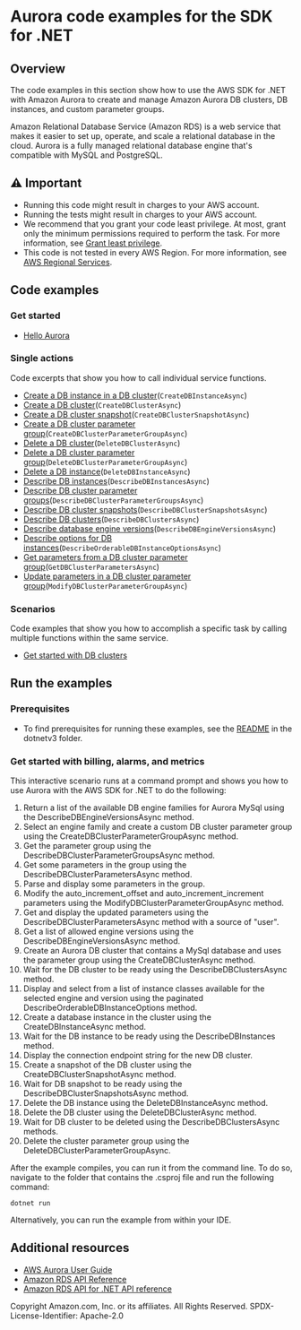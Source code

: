 # Aurora code examples for the SDK for .NET

## Overview
The code examples in this section show how to use the AWS SDK for .NET with Amazon Aurora
to create and manage Amazon Aurora DB clusters, DB instances, and custom parameter groups.

Amazon Relational Database Service (Amazon RDS) is a web service that makes it easier
to set up, operate, and scale a relational database in the cloud. Aurora is a fully
managed relational database engine that's compatible with MySQL and PostgreSQL.

## ⚠️ Important
* Running this code might result in charges to your AWS account.
* Running the tests might result in charges to your AWS account.
* We recommend that you grant your code least privilege. At most, grant only the minimum permissions required to perform the task. For more information, see [Grant least privilege](https://docs.aws.amazon.com/IAM/latest/UserGuide/best-practices.html#grant-least-privilege).
* This code is not tested in every AWS Region. For more information, see [AWS Regional Services](https://aws.amazon.com/about-aws/global-infrastructure/regional-product-services).

## Code examples

### Get started

* [Hello Aurora](Actions/HelloAurora.cs)

### Single actions
Code excerpts that show you how to call individual service functions.

* [Create a DB instance in a DB cluster](Actions/AuroraWrapper.cs)(`CreateDBInstanceAsync`)
* [Create a DB cluster](Actions/AuroraWrapper.cs)(`CreateDBClusterAsync`)
* [Create a DB cluster snapshot](Actions/AuroraWrapper.cs)(`CreateDBClusterSnapshotAsync`)
* [Create a DB cluster parameter group](Actions/AuroraWrapper.cs)(`CreateDBClusterParameterGroupAsync`)
* [Delete a DB cluster](Actions/AuroraWrapper.cs)(`DeleteDBClusterAsync`)
* [Delete a DB cluster parameter group](Actions/AuroraWrapper.cs)(`DeleteDBClusterParameterGroupAsync`)
* [Delete a DB instance](Actions/AuroraWrapper.cs)(`DeleteDBInstanceAsync`)
* [Describe DB instances](Actions/AuroraWrapper.cs)(`DescribeDBInstancesAsync`)
* [Describe DB cluster parameter groups](Actions/AuroraWrapper.cs)(`DescribeDBClusterParameterGroupsAsync`)
* [Describe DB cluster snapshots](Actions/AuroraWrapper.cs)(`DescribeDBClusterSnapshotsAsync`)
* [Describe DB clusters](Actions/AuroraWrapper.cs)(`DescribeDBClustersAsync`)
* [Describe database engine versions](Actions/AuroraWrapper.cs)(`DescribeDBEngineVersionsAsync`)
* [Describe options for DB instances](Actions/AuroraWrapper.cs)(`DescribeOrderableDBInstanceOptionsAsync`)
* [Get parameters from a DB cluster parameter group](Actions/AuroraWrapper.cs)(`GetDBClusterParametersAsync`)
* [Update parameters in a DB cluster parameter group](Actions/AuroraWrapper.cs)(`ModifyDBClusterParameterGroupAsync`)

### Scenarios

Code examples that show you how to accomplish a specific task by calling
multiple functions within the same service.

* [Get started with DB clusters](Scenarios/AuroraScenario.cs)

## Run the examples

### Prerequisites
* To find prerequisites for running these examples, see the
  [README](../README.md#Prerequisites) in the dotnetv3 folder.

### Get started with billing, alarms, and metrics

This interactive scenario runs at a command prompt and shows you how to use
Aurora with the AWS SDK for .NET to do the following:

1.  Return a list of the available DB engine families for Aurora MySql using the DescribeDBEngineVersionsAsync method.
2.  Select an engine family and create a custom DB cluster parameter group using the CreateDBClusterParameterGroupAsync method.
3.  Get the parameter group using the DescribeDBClusterParameterGroupsAsync method.
4.  Get some parameters in the group using the DescribeDBClusterParametersAsync method.
5.  Parse and display some parameters in the group.
6.  Modify the auto_increment_offset and auto_increment_increment parameters
    using the ModifyDBClusterParameterGroupAsync method.
7.  Get and display the updated parameters using the DescribeDBClusterParametersAsync method with a source of "user".
8.  Get a list of allowed engine versions using the DescribeDBEngineVersionsAsync method.
9.  Create an Aurora DB cluster that contains a MySql database and uses the parameter group 
    using the CreateDBClusterAsync method.
10. Wait for the DB cluster to be ready using the DescribeDBClustersAsync method.
11. Display and select from a list of instance classes available for the selected engine and version
    using the paginated DescribeOrderableDBInstanceOptions method.
12. Create a database instance in the cluster using the CreateDBInstanceAsync method.
13. Wait for the DB instance to be ready using the DescribeDBInstances method.
14. Display the connection endpoint string for the new DB cluster.
15. Create a snapshot of the DB cluster using the CreateDBClusterSnapshotAsync method.
16. Wait for DB snapshot to be ready using the DescribeDBClusterSnapshotsAsync method.
17. Delete the DB instance using the DeleteDBInstanceAsync method.
18. Delete the DB cluster using the DeleteDBClusterAsync method.
19. Wait for DB cluster to be deleted using the DescribeDBClustersAsync methods.
20. Delete the cluster parameter group using the DeleteDBClusterParameterGroupAsync.

After the example compiles, you can run it from the command line. To do so,
navigate to the folder that contains the .csproj file and run the following
command:

```
dotnet run
```

Alternatively, you can run the example from within your IDE.

## Additional resources
* [AWS Aurora User Guide](https://docs.aws.amazon.com/AmazonRDS/latest/AuroraUserGuide/CHAP_AuroraOverview.html)
* [Amazon RDS API Reference](https://docs.aws.amazon.com/AmazonRDS/latest/APIReference/Welcome.html)
* [Amazon RDS API for .NET API reference](https://docs.aws.amazon.com/sdkfornet/v3/apidocs/items/RDS/NRDS.html)

Copyright Amazon.com, Inc. or its affiliates. All Rights Reserved. SPDX-License-Identifier: Apache-2.0
